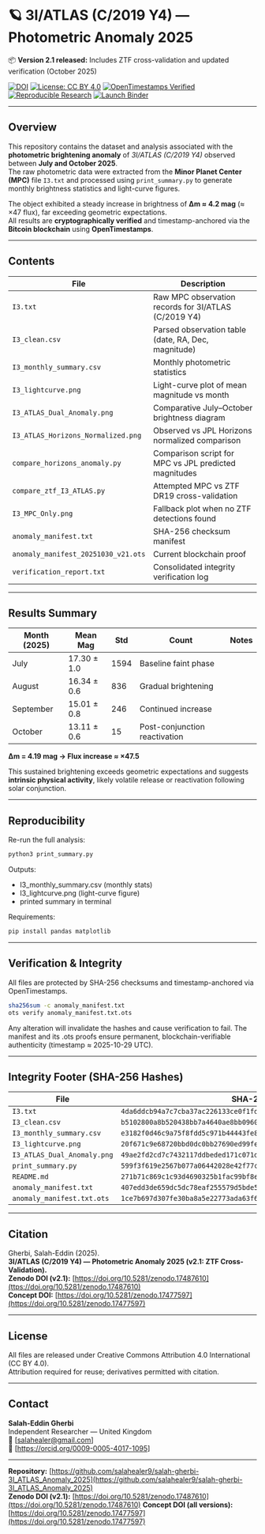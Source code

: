 # 🪐 3I/ATLAS (C/2019 Y4) — Photometric Anomaly 2025
📦 **Version 2.1 released:** Includes ZTF cross-validation and updated verification (October 2025)

[![DOI](https://zenodo.org/badge/DOI/10.5281/zenodo.17477597.svg)](https://doi.org/10.5281/zenodo.17477597)
[![License: CC BY 4.0](https://img.shields.io/badge/License-CC%20BY%204.0-blue.svg)](https://creativecommons.org/licenses/by/4.0/)
[![OpenTimestamps Verified](https://img.shields.io/badge/Data%20Integrity-OpenTimestamps-orange)](https://opentimestamps.org)
[![Reproducible Research](https://img.shields.io/badge/Reproducible%20Research-YES-brightgreen)](#reproducibility)
[![Launch Binder](https://mybinder.org/badge_logo.svg)](https://mybinder.org/v2/gh/salah-gherbi/3I_ATLAS_Anomaly_2025/main)

---

## Overview

This repository contains the dataset and analysis associated with the **photometric brightening anomaly** of *3I/ATLAS (C/2019 Y4)* observed between **July and October 2025**.  
The raw photometric data were extracted from the **Minor Planet Center (MPC)** file `I3.txt` and processed using `print_summary.py` to generate monthly brightness statistics and light-curve figures.

The object exhibited a steady increase in brightness of **Δm ≈ 4.2 mag** (≈ ×47 flux), far exceeding geometric expectations.  
All results are **cryptographically verified** and timestamp-anchored via the **Bitcoin blockchain** using **OpenTimestamps**.

---

## Contents

| File | Description |
|------|-------------|
| `I3.txt` | Raw MPC observation records for 3I/ATLAS (C/2019 Y4) |
| `I3_clean.csv` | Parsed observation table (date, RA, Dec, magnitude) |
| `I3_monthly_summary.csv` | Monthly photometric statistics |
| `I3_lightcurve.png` | Light-curve plot of mean magnitude vs month |
| `I3_ATLAS_Dual_Anomaly.png` | Comparative July–October brightness diagram |
| `I3_ATLAS_Horizons_Normalized.png` | Observed vs JPL Horizons normalized comparison |
| `compare_horizons_anomaly.py` | Comparison script for MPC vs JPL predicted magnitudes |
| `compare_ztf_I3_ATLAS.py` | Attempted MPC vs ZTF DR19 cross-validation |
| `I3_MPC_Only.png` | Fallback plot when no ZTF detections found |
| `anomaly_manifest.txt` | SHA-256 checksum manifest |
| `anomaly_manifest_20251030_v21.ots` | Current blockchain proof |
| `verification_report.txt` | Consolidated integrity verification log |

---

## Results Summary

| Month (2025) | Mean Mag | Std | Count | Notes |
|---------------|-----------|------|--------|--------|
| July | 17.30 ± 1.0 | 1594 | Baseline faint phase |
| August | 16.34 ± 0.6 | 836 | Gradual brightening |
| September | 15.01 ± 0.8 | 246 | Continued increase |
| October | 13.11 ± 0.6 | 15 | Post-conjunction reactivation |

**Δm = 4.19 mag → Flux increase ≈ ×47.5**

This sustained brightening exceeds geometric expectations and suggests **intrinsic physical activity**, likely volatile release or reactivation following solar conjunction.

---

## Reproducibility

Re-run the full analysis:

```bash
python3 print_summary.py
```

Outputs:

- I3_monthly_summary.csv (monthly stats)
- I3_lightcurve.png (light-curve figure)
- printed summary in terminal

Requirements:

```bash
pip install pandas matplotlib
```

---

## Verification & Integrity

All files are protected by SHA-256 checksums and timestamp-anchored via OpenTimestamps.

```bash
sha256sum -c anomaly_manifest.txt
ots verify anomaly_manifest.txt.ots
```

Any alteration will invalidate the hashes and cause verification to fail.
The manifest and its .ots proofs ensure permanent, blockchain-verifiable authenticity (timestamp ≈ 2025-10-29 UTC).

---

## Integrity Footer (SHA-256 Hashes)

| File | SHA-256 |
|------|---------|
| `I3.txt` | `4da6ddcb94a7c7cba37ac226133ce0f1fd36acc34fa2a6a12ff2c77d61bfab35` |
| `I3_clean.csv` | `b5102800a8b520438bb7a4640ae8bb09605ba1a15df1b92e515f880be3cf724e` |
| `I3_monthly_summary.csv` | `e3182f0d46c9a75f8fdd5c971b44443fe85ac4029feda9fde2e6db04a587a2d8` |
| `I3_lightcurve.png` | `20f671c9e68720bbd0dc0bb27690ed99fe420e7f1b5f0e9df4b8609edc913991` |
| `I3_ATLAS_Dual_Anomaly.png` | `49ae2fd2cd7c7432117ddbeded171c071d7a92930427c010522e6087e97327ac` |
| `print_summary.py` | `599f3f619e2567b077a06442028e42f77caa69e5b1d9a030fb83084aa0c426eb` |
| `README.md` | `271b71c869c1c93d4690325b1fac99bf8eaf120b3b64daeb6edcacb5bea1cce6` |
| `anomaly_manifest.txt` | `407edd3de659dc5dc78eaf255579d5bde527767822f5b93c877d5dc896e8a2a6` |
| `anomaly_manifest.txt.ots` | `1ce7b697d307fe30ba8a5e22773ada63f696e51783526cb69fd02309b2b37830` |

---

## Citation

Gherbi, Salah-Eddin (2025).  
**3I/ATLAS (C/2019 Y4) — Photometric Anomaly 2025 (v2.1: ZTF Cross-Validation).**  
**Zenodo DOI (v2.1):** [https://doi.org/10.5281/zenodo.17487610](ttps://doi.org/10.5281/zenodo.17487610)  
**Concept DOI:** [https://doi.org/10.5281/zenodo.17477597](https://doi.org/10.5281/zenodo.17477597)

---

## License

All files are released under Creative Commons Attribution 4.0 International (CC BY 4.0).  
Attribution required for reuse; derivatives permitted with citation.

---

## Contact

**Salah-Eddin Gherbi**  
Independent Researcher — United Kingdom  
📧 [salahealer@gmail.com]  
🔗 [https://orcid.org/0009-0005-4017-1095]

---

**Repository:** [https://github.com/salahealer9/salah-gherbi-3I_ATLAS_Anomaly_2025](https://github.com/salahealer9/salah-gherbi-3I_ATLAS_Anomaly_2025)  
**Zenodo DOI (v2.1):** [https://doi.org/10.5281/zenodo.17487610](ttps://doi.org/10.5281/zenodo.17487610)
**Concept DOI (all versions):** [https://doi.org/10.5281/zenodo.17477597](https://doi.org/10.5281/zenodo.17477597)


